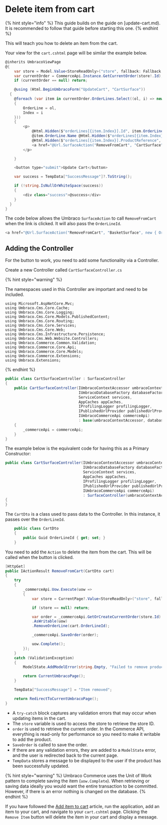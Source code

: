 # Delete item from cart

{% hint style="info" %}
This guide builds on the guide on [update-cart.md). It is recommended to follow that guide before starting this one.
{% endhint %}

This will teach you how to delete an item from the cart.

Your view for the `cart.cshtml` page will be similar the example below.

```csharp
@inherits UmbracoViewPage
@{
	var store = Model.Value<StoreReadOnly>("store", fallback: Fallback.ToAncestors);
	var currentOrder = CommerceApi.Instance.GetCurrentOrder(store!.Id);
	if (currentOrder == null) return;

    @using (Html.BeginUmbracoForm("UpdateCart", "CartSurface"))
  {
    @foreach (var item in currentOrder.OrderLines.Select((ol, i) => new
    {
        OrderLine = ol,
        Index = i
    }))
    {
        <p>
            @Html.Hidden($"orderLines[{item.Index}].Id", item.OrderLine.Id)
            @item.OrderLine.Name @Html.Hidden($"orderLines[{item.Index}].Quantity", (int)item.OrderLine.Quantity, new { @type = "number" })
            @Html.Hidden($"orderLines[{item.Index}].ProductReference", item.OrderLine.ProductReference)
            <a href="@Url.SurfaceAction("RemoveFromCart", "CartSurface", new { OrderLineId = item.OrderLine.Id })">Remove Item</a>
        </p>

    }

    <button type="submit">Update Cart</button>

    var success = TempData["SuccessMessage"]?.ToString();

    if (!string.IsNullOrWhiteSpace(success))
    {
        <div class="success">@success</div>
    }
  }
}
```

The code below allows the Umbraco `SurfaceAction` to call `RemoveFromCart` when the link is clicked. It will also pass the `OrderLineId`.

```csharp
<a href="@Url.SurfaceAction("RemoveFromCart", "BasketSurface", new { OrderLineId = item.OrderLine.Id })">Remove</a>
```

## Adding the Controller

For the button to work, you need to add some functionality via a Controller.

Create a new Controller called `CartSurfaceController.cs`

{% hint style="warning" %}

The namespaces used in this Controller are important and need to be included.

```
using Microsoft.AspNetCore.Mvc;
using Umbraco.Cms.Core.Cache;
using Umbraco.Cms.Core.Logging;
using Umbraco.Cms.Core.Models.PublishedContent;
using Umbraco.Cms.Core.Routing;
using Umbraco.Cms.Core.Services;
using Umbraco.Cms.Core.Web;
using Umbraco.Cms.Infrastructure.Persistence;
using Umbraco.Cms.Web.Website.Controllers;
using Umbraco.Commerce.Common.Validation;
using Umbraco.Commerce.Core.Api;
using Umbraco.Commerce.Core.Models;
using Umbraco.Commerce.Extensions;
using Umbraco.Extensions;
```

{% endhint %}

```csharp
public class CartSurfaceController : SurfaceController
{
    public CartSurfaceController(IUmbracoContextAccessor umbracoContextAccessor,
                                 IUmbracoDatabaseFactory databaseFactory,
                                 ServiceContext services,
                                 AppCaches appCaches,
                                 IProfilingLogger profilingLogger,
                                 IPublishedUrlProvider publishedUrlProvider,
                                 IUmbracoCommerceApi commerceApi)
                                 : base(umbracoContextAccessor, databaseFactory, services, appCaches, profilingLogger, publishedUrlProvider)
    {
        _commerceApi = commerceApi;
    }
}
```

The example below is the equivalent code for having this as a Primary Constructor:

```csharp
public class CartSurfaceController(IUmbracoContextAccessor umbracoContextAccessor,
                                   IUmbracoDatabaseFactory databaseFactory,
                                   ServiceContext services,
                                   AppCaches appCaches,
                                   IProfilingLogger profilingLogger,
                                   IPublishedUrlProvider publishedUrlProvider,
                                   IUmbracoCommerceApi commerceApi)
                                   : SurfaceController(umbracoContextAccessor, databaseFactory, services, appCaches, profilingLogger, publishedUrlProvider)
{
}
```



The `CartDto` is a class used to pass data to the Controller. In this instance, it passes over the `OrderLineId`.

```csharp
    public class CartDto
    {
        public Guid OrderLineId { get; set; }
    }
```

You need to add the `Action` to delete the item from the cart. This will be called when the button is clicked.

```csharp
[HttpGet]
public IActionResult RemoveFromCart(CartDto cart)
{
    try
    {
        _commerceApi.Uow.Execute(uow =>
        {
            var store = CurrentPage?.Value<StoreReadOnly>("store", fallback: Fallback.ToAncestors);

            if (store == null) return;

            var order = _commerceApi.GetOrCreateCurrentOrder(store.Id)
            .AsWritable(uow)
            .RemoveOrderLine(cart.OrderLineId);

            _commerceApi.SaveOrder(order);

            uow.Complete();
        });
    }
    catch (ValidationException)
    {
        ModelState.AddModelError(string.Empty, "Failed to remove product from cart");

        return CurrentUmbracoPage();
    }

    TempData["SuccessMessage"] = "Item removed";

    return RedirectToCurrentUmbracoPage();
}
```

- A `try-catch` block captures any validation errors that may occur when updating items in the cart.
- The `store` variable is used to access the store to retrieve the store ID.
- `order` is used to retrieve the current order. In the Commerce API, everything is read-only for performance so you need to make it writable to add the product.
- `SaveOrder` is called to save the order.
- If there are any validation errors, they are added to a `ModelState` error, and the user is redirected back to the current page.
- `TempData` stores a message to be displayed to the user if the product has been successfully updated.

{% hint style="warning" %}
Umbraco Commerce uses the Unit of Work pattern to complete saving the item (`uow.Complete`). When retrieving or saving data ideally you would want the entire transaction to be committed. However, if there is an error nothing is changed on the database.
{% endhint %}

If you have followed the [Add item to cart](add-item.md) article, run the application, add an item to your cart, and navigate to your `cart.cshtml` page. Clicking the `Remove Item` button will delete the item in your cart and display a message.
